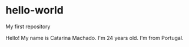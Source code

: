 # hello-world
My first repository

Hello!
My name is Catarina Machado.
I'm 24 years old.
I'm from Portugal.
